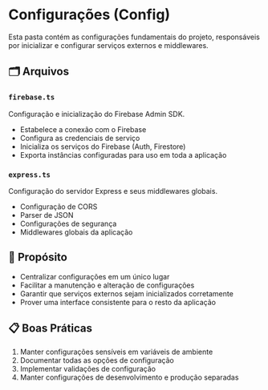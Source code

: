 # Configurações (Config)

Esta pasta contém as configurações fundamentais do projeto, responsáveis por inicializar e configurar serviços externos e middlewares.

## 🗂 Arquivos

### `firebase.ts`

Configuração e inicialização do Firebase Admin SDK.

- Estabelece a conexão com o Firebase
- Configura as credenciais de serviço
- Inicializa os serviços do Firebase (Auth, Firestore)
- Exporta instâncias configuradas para uso em toda a aplicação

### `express.ts`

Configuração do servidor Express e seus middlewares globais.

- Configuração de CORS
- Parser de JSON
- Configurações de segurança
- Middlewares globais da aplicação

## 🔧 Propósito

- Centralizar configurações em um único lugar
- Facilitar a manutenção e alteração de configurações
- Garantir que serviços externos sejam inicializados corretamente
- Prover uma interface consistente para o resto da aplicação

## 📋 Boas Práticas

1. Manter configurações sensíveis em variáveis de ambiente
2. Documentar todas as opções de configuração
3. Implementar validações de configuração
4. Manter configurações de desenvolvimento e produção separadas
